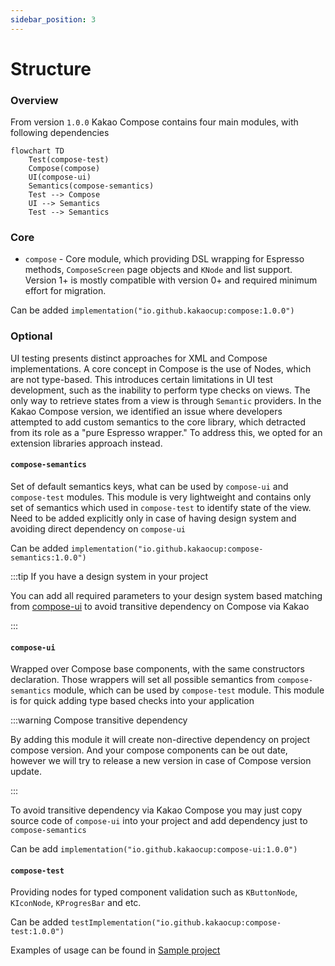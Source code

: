 ```yaml
---
sidebar_position: 3
---
```


# Structure


### **Overview**

From version `1.0.0` Kakao Compose contains four main modules, with following dependencies

```mermaid
flowchart TD
    Test(compose-test)
    Compose(compose)
    UI(compose-ui)
    Semantics(compose-semantics)
    Test --> Compose
    UI --> Semantics
    Test --> Semantics
```
### **Core**
* `compose` - Core module, which providing DSL wrapping for Espresso methods, `ComposeScreen` page objects and `KNode` and list support. Version 1+ is mostly compatible with version 0+ and required minimum effort for migration.

Can be added `implementation("io.github.kakaocup:compose:1.0.0")`

### **Optional**

UI testing presents distinct approaches for XML and Compose implementations. A core concept in Compose is the use of Nodes, which are not type-based. 
This introduces certain limitations in UI test development, such as the inability to perform type checks on views. The only way to retrieve states from a view is through `Semantic` providers. 
In the Kakao Compose version, we identified an issue where developers attempted to add custom semantics to the core library, which detracted from its role as a "pure Espresso wrapper."
To address this, we opted for an extension libraries approach instead.
  
#### `compose-semantics`  
Set of default semantics keys, what can be used by `compose-ui` and `compose-test` modules. This module is very lightweight and contains only set of semantics which used in `compose-test` to identify state of the view.
Need to be added explicitly only in case of having design system and avoiding direct dependency on `compose-ui`

Can be added `implementation("io.github.kakaocup:compose-semantics:1.0.0")`

:::tip If you have a design system in your project

You can add all required parameters to your design system based matching from [compose-ui](https://github.com/KakaoCup/Compose/tree/master/compose-ui/src/main/kotlin/io/github/kakaocup/compose/foundation) to avoid transitive dependency on Compose via Kakao

:::

#### `compose-ui`
Wrapped over Compose base components, with the same constructors declaration. 
Those wrappers will set all possible semantics from `compose-semantics` module, which can be used by `compose-test` module. This module is for quick adding type based checks into your application

:::warning Compose transitive dependency

By adding this module it will create non-directive dependency on project compose version. And your compose components can be out date, however we will try to release a new version in case of Compose version update.

:::

To avoid transitive dependency via Kakao Compose you may just copy source code of `compose-ui` into your project and add dependency just to `compose-semantics`

Can be add `implementation("io.github.kakaocup:compose-ui:1.0.0")`

#### `compose-test`
Providing nodes for typed component validation such as `KButtonNode`, `KIconNode`, `KProgresBar` and etc.

Can be added `testImplementation("io.github.kakaocup:compose-test:1.0.0")`

Examples of usage can be found in [Sample project](https://github.com/KakaoCup/Compose/tree/master/sample/src/androidTest/java/io/github/kakaocup/compose/test/node)
